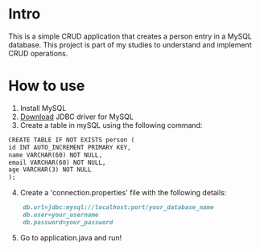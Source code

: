 # Intro
This is a simple CRUD application that creates a person entry in a MySQL database. This project is part of my studies to understand and implement CRUD operations.

# How to use

1. Install MySQL
2. [Download](https://dev.mysql.com/downloads/connector/j/) JDBC driver for MySQL
3. Create a table in mySQL using the following command:
```markdown
CREATE TABLE IF NOT EXISTS person (
id INT AUTO_INCREMENT PRIMARY KEY,
name VARCHAR(60) NOT NULL,
email VARCHAR(60) NOT NULL,
age VARCHAR(3) NOT NULL
);
```

4. Create a 'connection.properties' file with the following details: 
```markdown
	db.url=jdbc:mysql://localhost:port/your_database_name
    db.user=your_username
    db.password=your_password
```
5. Go to application.java and run!
